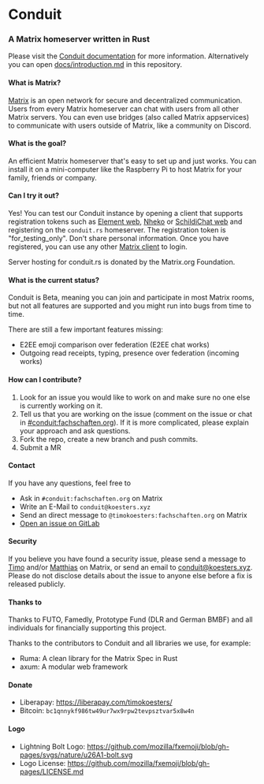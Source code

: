 # Conduit

<!-- ANCHOR: catchphrase -->
### A Matrix homeserver written in Rust
<!-- ANCHOR_END: catchphrase -->

Please visit the [Conduit documentation](https://famedly.gitlab.io/conduit) for more information.
Alternatively you can open [docs/introduction.md](docs/introduction.md) in this repository.

<!-- ANCHOR: body -->
#### What is Matrix?

[Matrix](https://matrix.org) is an open network for secure and decentralized
communication. Users from every Matrix homeserver can chat with users from all
other Matrix servers. You can even use bridges (also called Matrix appservices)
to communicate with users outside of Matrix, like a community on Discord.

#### What is the goal?

An efficient Matrix homeserver that's easy to set up and just works. You can install
it on a mini-computer like the Raspberry Pi to host Matrix for your family,
friends or company.

#### Can I try it out?

Yes! You can test our Conduit instance by opening a client that supports registration tokens such as [Element web](https://app.element.io/), [Nheko](https://matrix.org/ecosystem/clients/nheko/) or [SchildiChat web](https://app.schildi.chat/) and registering on the `conduit.rs` homeserver. The registration token is "for_testing_only". Don't share personal information. Once you have registered, you can use any other [Matrix client](https://matrix.org/ecosystem/clients) to login.

Server hosting for conduit.rs is donated by the Matrix.org Foundation.

#### What is the current status?

Conduit is Beta, meaning you can join and participate in most
Matrix rooms, but not all features are supported and you might run into bugs
from time to time.

There are still a few important features missing:

- E2EE emoji comparison over federation (E2EE chat works)
- Outgoing read receipts, typing, presence over federation (incoming works)
<!-- ANCHOR_END: body -->

<!-- ANCHOR: footer -->
#### How can I contribute?

1. Look for an issue you would like to work on and make sure no one else is currently working on it.
2. Tell us that you are working on the issue (comment on the issue or chat in
   [#conduit:fachschaften.org](https://matrix.to/#/#conduit:fachschaften.org)). If it is more complicated, please explain your approach and ask questions.
3. Fork the repo, create a new branch and push commits.
4. Submit a MR

#### Contact

If you have any questions, feel free to
- Ask in `#conduit:fachschaften.org` on Matrix
- Write an E-Mail to `conduit@koesters.xyz`
- Send an direct message to `@timokoesters:fachschaften.org` on Matrix
- [Open an issue on GitLab](https://gitlab.com/famedly/conduit/-/issues/new)

#### Security

If you believe you have found a security issue, please send a message to [Timo](https://matrix.to/#/@timo:conduit.rs)
and/or [Matthias](https://matrix.to/#/@matthias:ahouansou.cz) on Matrix, or send an email to
[conduit@koesters.xyz](mailto:conduit@koesters.xyz). Please do not disclose details about the issue to anyone else before
a fix is released publicly.

#### Thanks to

Thanks to FUTO, Famedly, Prototype Fund (DLR and German BMBF) and all individuals for financially supporting this project.

Thanks to the contributors to Conduit and all libraries we use, for example:

- Ruma: A clean library for the Matrix Spec in Rust
- axum: A modular web framework

#### Donate

- Liberapay: <https://liberapay.com/timokoesters/>
- Bitcoin: `bc1qnnykf986tw49ur7wx9rpw2tevpsztvar5x8w4n`

#### Logo

- Lightning Bolt Logo: <https://github.com/mozilla/fxemoji/blob/gh-pages/svgs/nature/u26A1-bolt.svg>
- Logo License: <https://github.com/mozilla/fxemoji/blob/gh-pages/LICENSE.md>
<!-- ANCHOR_END: footer -->

